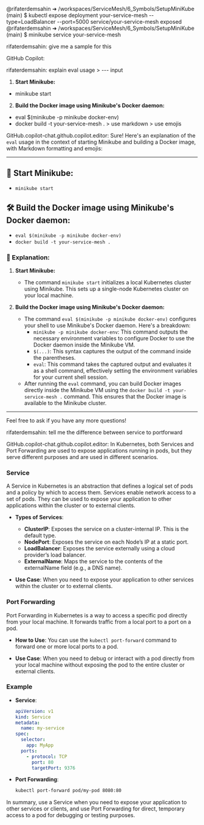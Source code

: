 @rifaterdemsahin ➜ /workspaces/ServiceMesh/6_Symbols/SetupMiniKube (main) $ kubectl expose deployment your-service-mesh --type=LoadBalancer --port=5000
service/your-service-mesh exposed
@rifaterdemsahin ➜ /workspaces/ServiceMesh/6_Symbols/SetupMiniKube (main) $ minikube service your-service-mesh


rifaterdemsahin: give me a sample for this 

GitHub Copilot: 

rifaterdemsahin: explain eval usage > --- input
1. **Start Minikube:**
-   minikube start

2. **Build the Docker image using Minikube's Docker daemon:**
-   eval $(minikube -p minikube docker-env)
-   docker build -t your-service-mesh . > use markdown > use emojis

GitHub.copilot-chat.github.copilot.editor: Sure! Here's an explanation of the `eval` usage in the context of starting Minikube and building a Docker image, with Markdown formatting and emojis:

---

## 🚀 Start Minikube:
-   `minikube start`

## 🛠️ Build the Docker image using Minikube's Docker daemon:
-   `eval $(minikube -p minikube docker-env)`
-   `docker build -t your-service-mesh .`

### 📘 Explanation:

1. **Start Minikube:**
   - The command `minikube start` initializes a local Kubernetes cluster using Minikube. This sets up a single-node Kubernetes cluster on your local machine.

2. **Build the Docker image using Minikube's Docker daemon:**
   - The command `eval $(minikube -p minikube docker-env)` configures your shell to use Minikube's Docker daemon. Here's a breakdown:
     - `minikube -p minikube docker-env`: This command outputs the necessary environment variables to configure Docker to use the Docker daemon inside the Minikube VM.
     - `$(...)`: This syntax captures the output of the command inside the parentheses.
     - `eval`: This command takes the captured output and evaluates it as a shell command, effectively setting the environment variables for your current shell session.
   - After running the `eval` command, you can build Docker images directly inside the Minikube VM using the `docker build -t your-service-mesh .` command. This ensures that the Docker image is available to the Minikube cluster.

---

Feel free to ask if you have any more questions!

rifaterdemsahin: tell me the difference between service to portforward

GitHub.copilot-chat.github.copilot.editor: In Kubernetes, both Services and Port Forwarding are used to expose applications running in pods, but they serve different purposes and are used in different scenarios.

### Service
A Service in Kubernetes is an abstraction that defines a logical set of pods and a policy by which to access them. Services enable network access to a set of pods. They can be used to expose your application to other applications within the cluster or to external clients.

- **Types of Services**:
  - **ClusterIP**: Exposes the service on a cluster-internal IP. This is the default type.
  - **NodePort**: Exposes the service on each Node’s IP at a static port.
  - **LoadBalancer**: Exposes the service externally using a cloud provider’s load balancer.
  - **ExternalName**: Maps the service to the contents of the externalName field (e.g., a DNS name).

- **Use Case**: When you need to expose your application to other services within the cluster or to external clients.

### Port Forwarding
Port Forwarding in Kubernetes is a way to access a specific pod directly from your local machine. It forwards traffic from a local port to a port on a pod.

- **How to Use**: You can use the `kubectl port-forward` command to forward one or more local ports to a pod.

- **Use Case**: When you need to debug or interact with a pod directly from your local machine without exposing the pod to the entire cluster or external clients.

### Example
- **Service**:
  ```yaml
  apiVersion: v1
  kind: Service
  metadata:
    name: my-service
  spec:
    selector:
      app: MyApp
    ports:
      - protocol: TCP
        port: 80
        targetPort: 9376
  ```

- **Port Forwarding**:
  ```sh
  kubectl port-forward pod/my-pod 8080:80
  ```

In summary, use a Service when you need to expose your application to other services or clients, and use Port Forwarding for direct, temporary access to a pod for debugging or testing purposes.